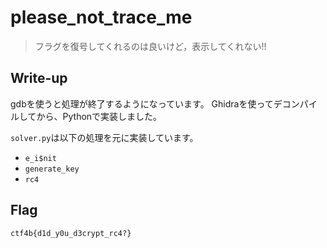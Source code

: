 # please_not_trace_me

> フラグを復号してくれるのは良いけど，表示してくれない!!

## Write-up

gdbを使うと処理が終了するようになっています。
Ghidraを使ってデコンパイルしてから、Pythonで実装しました。

`solver.py`は以下の処理を元に実装しています。
- `e_i$nit`
- `generate_key`
- `rc4` 

## Flag

`ctf4b{d1d_y0u_d3crypt_rc4?}`
